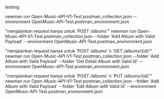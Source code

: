 testing:

newman run Open-Music-API-V1-Test.postman_collection.json --environment OpenMusic-API-Test.postman_environment.json

"menjalankan request hanya untuk 'POST /albums'"
newman run Open-Music-API-V1-Test.postman_collection.json --folder 'Add Album with Valid Payload' --environment OpenMusic-API-Test.postman_environment.json

"menjalankan request hanya untuk 'POST /albums' n 'GET /albums/{id}'"
newman run Open-Music-API-V1-Test.postman_collection.json --folder 'Add Album with Valid Payload' --folder 'Get Detail Album with Valid Id' --environment OpenMusic-API-Test.postman_environment.json

"menjalankan request hanya untuk 'POST /albums' n 'PUT /albums/{id}'"
newman run Open-Music-API-V1-Test.postman_collection.json --folder 'Add Album with Valid Payload' --folder 'Edit Album with Valid Id' --environment OpenMusic-API-Test.postman_environment.json
